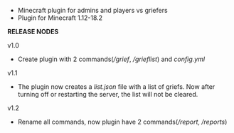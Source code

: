 - Minecraft plugin for admins and players vs griefers
- Plugin for Minecraft 1.12-18.2

**RELEASE NODES**

v1.0
- Create plugin with 2 commands(*/grief*, */grieflist*) and *config.yml*

v1.1
- The plugin now creates a *list.json* file with a list of griefs. Now after turning off or restarting the server, the list will not be cleared.

v1.2
- Rename all commands, now plugin have 2 commands(*/report*, */reports*)